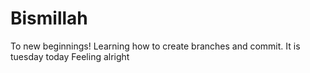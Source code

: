 # Bismillah
To new beginnings!
Learning how to create branches and commit.
It is tuesday today
Feeling alright
